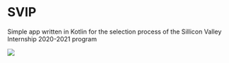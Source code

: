 # SVIP
Simple app written in Kotlin for the selection process of the Sillicon Valley Internship 2020-2021 program



![](demo-svip.gif)
